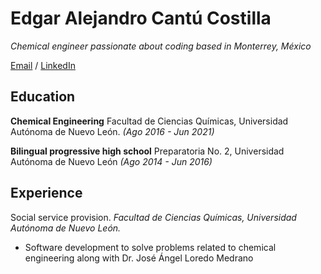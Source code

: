 # Edgar Alejandro Cantú Costilla

_Chemical engineer passionate about coding based in Monterrey, México_

[Email](mailto:edgar.cantuco@outlook.com) / [LinkedIn](https://www.linkedin.com/in/edgar-alejandro-cantú-costilla-12b23a210/)

## Education

**Chemical Engineering** Facultad de Ciencias Químicas, Universidad Autónoma de Nuevo León. 
_(Ago 2016 - Jun 2021)_
 
**Bilingual progressive high school** Preparatoria No. 2, Universidad Autónoma de Nuevo León 
_(Ago 2014 - Jun 2016)_

## Experience

Social service provision. _Facultad de Ciencias Químicas, Universidad Autónoma de Nuevo León._
  - Software development to solve problems related to chemical engineering along with Dr. José Ángel Loredo Medrano
